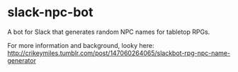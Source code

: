 # slack-npc-bot
A bot for Slack that generates random NPC names for tabletop RPGs.

For more information and background, looky here: 
http://crikeymiles.tumblr.com/post/147060264065/slackbot-rpg-npc-name-generator
